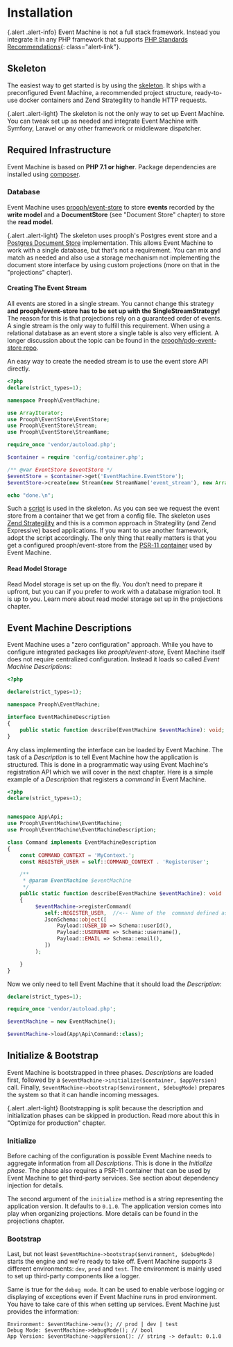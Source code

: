 # Installation

{.alert .alert-info}
Event Machine is not a full stack framework. Instead you integrate it in any PHP framework that supports [PHP Standards Recommendations](https://www.php-fig.org/psr/){: class="alert-link"}.

## Skeleton

The easiest way to get started is by using the [skeleton](https://github.com/proophsoftware/event-machine-skeleton).
It ships with a preconfigured Event Machine, a recommended project structure, ready-to-use docker containers and Zend Strategility to handle HTTP requests.

{.alert .alert-light}
The skeleton is not the only way to set up Event Machine. You can tweak set up as needed and integrate Event Machine with Symfony, Laravel or any other framework
or middleware dispatcher.

## Required Infrastructure

Event Machine is based on **PHP 7.1 or higher**. Package dependencies are installed using [composer](https://getcomposer.org/).

### Database

Event Machine uses [prooph/event-store](http://docs.getprooph.org/event-store/) to store **events** recorded by the **write model**
and a **DocumentStore** (see "Document Store" chapter) to store the **read model**.

{.alert .alert-light}
The skeleton uses prooph's Postgres event store
and a [Postgres Document Store](https://github.com/proophsoftware/postgres-document-store) implementation.
This allows Event Machine to work with a single database, but that's not a requirement. You can mix and match as needed and also use
a storage mechanism not implementing the document store interface by using custom projections (more on that in the "projections" chapter).

#### Creating The Event Stream

All events are stored in a single stream. You cannot change this strategy **and prooph/event-store has to be set up with the SingleStreamStrategy!**
The reason for this is that projections rely on a guaranteed order of events.
A single stream is the only way to fulfill this requirement. When using a relational database as an event store a single
table is also very efficient. A longer discussion about the topic can be found
in the [prooph/pdo-event-store repo](https://github.com/prooph/pdo-event-store/issues/139).

An easy way to create the needed stream is to use the event store API directly.

```php
<?php
declare(strict_types=1);

namespace Prooph\EventMachine;

use ArrayIterator;
use Prooph\EventStore\EventStore;
use Prooph\EventStore\Stream;
use Prooph\EventStore\StreamName;

require_once 'vendor/autoload.php';

$container = require 'config/container.php';

/** @var EventStore $eventStore */
$eventStore = $container->get('EventMachine.EventStore');
$eventStore->create(new Stream(new StreamName('event_stream'), new ArrayIterator()));

echo "done.\n";
```

Such a [script](https://github.com/proophsoftware/event-machine-skeleton/blob/master/scripts/create_event_stream.php) is used in the skeleton.
As you can see we request the event store from a container that we get from a config file. The skeleton uses [Zend Strategility](https://github.com/zendframework/zend-stratigility)
and this is a common approach in Strategility (and Zend Expressive) based applications. If you want to use another framework, adopt the script accordingly.
The only thing that really matters is that you get a configured prooph/event-store from the [PSR-11 container](https://www.php-fig.org/psr/psr-11/)
used by Event Machine.

#### Read Model Storage

Read Model storage is set up on the fly. You don't need to prepare it upfront, but you can if you prefer to work with a database migration tool. It is up to you.
Learn more about read model storage set up in the projections chapter.

## Event Machine Descriptions

Event Machine uses a "zero configuration" approach. While you have to configure integrated packages like *prooph/event-store*, Event Machine itself
does not require centralized configuration. Instead it loads so called *Event Machine Descriptions*:

```php
<?php

declare(strict_types=1);

namespace Prooph\EventMachine;

interface EventMachineDescription
{
    public static function describe(EventMachine $eventMachine): void;
}

```

Any class implementing the interface can be loaded by Event Machine. The task of a *Description* is to tell Event Machine how the application is structured.
This is done in a programmatic way using Event Machine's registration API which we will cover in the next chapter.
Here is a simple example of a *Description* that registers a *command* in Event Machine.

```php
<?php
declare(strict_types=1);


namespace App\Api;
use Prooph\EventMachine\EventMachine;
use Prooph\EventMachine\EventMachineDescription;

class Command implements EventMachineDescription
{
    const COMMAND_CONTEXT = 'MyContext.';
    const REGISTER_USER = self::COMMAND_CONTEXT . 'RegisterUser';

    /**
     * @param EventMachine $eventMachine
     */
    public static function describe(EventMachine $eventMachine): void
    {
         $eventMachine->registerCommand(
            self::REGISTER_USER,  //<-- Name of the  command defined as constant above
            JsonSchema::object([
                Payload::USER_ID => Schema::userId(),
                Payload::USERNAME => Schema::username(),
                Payload::EMAIL => Schema::email(),
            ])
         );

    }
}
```

Now we only need to tell Event Machine that it should load the *Description*:

```php
declare(strict_types=1);

require_once 'vendor/autoload.php';

$eventMachine = new EventMachine();

$eventMachine->load(App\Api\Command::class);

```

## Initialize & Bootstrap

Event Machine is bootstrapped in three phases. *Descriptions* are loaded first, followed by a `$eventMachine->initialize($container, $appVersion)` call.
Finally, `$eventMachine->bootstrap($environment, $debugMode)` prepares the system so that it can handle incoming messages.

{.alert .alert-light}
Bootstrapping is split because the description and initialization phases can be skipped in production.
Read more about this in "Optimize for production" chapter.

### Initialize

Before caching of the configuration is possible Event Machine needs to aggregate information from all *Descriptions*.
This is done in the *Initialize phase*. The phase also requires a PSR-11 container that can be used by Event Machine to get third-party services.
See section about dependency injection for details.

The second argument of the `initialize` method is a string representing the application version. It defaults to `0.1.0`. The application version
comes into play when organizing projections. More details can be found in the projections chapter.

### Bootstrap

Last, but not least `$eventMachine->bootstrap($environment, $debugMode)` starts the engine and we're ready to take off.
Event Machine supports 3 different environments: `dev`, `prod` and `test`. The environment is mainly used to set up third-party components like a logger.

Same is true for the `debug mode`. It can be used to enable verbose logging or displaying of exceptions even if Event Machine runs in prod environment.
You have to take care of this when setting up services. Event Machine just provides the information:

```
Environment: $eventMachine->env(); // prod | dev | test
Debug Mode: $eventMachine->debugMode(); // bool
App Version: $eventMachine->appVersion(): // string -> default: 0.1.0
```















